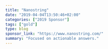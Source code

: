 ```yaml
---
title: "Nanostring"
date: "2019-04-04T13:50:46+02:00"
categories: ["2019 Sponsor"]
tags: ["gold"]
type: blog
sponsor_link: "https://www.nanostring.com/"
summary: "Focused on actionable answers."
---
```


